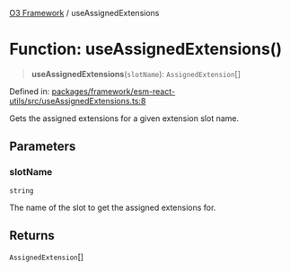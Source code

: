 [O3 Framework](../API.md) / useAssignedExtensions

# Function: useAssignedExtensions()

> **useAssignedExtensions**(`slotName`): `AssignedExtension`[]

Defined in: [packages/framework/esm-react-utils/src/useAssignedExtensions.ts:8](https://github.com/its-kios09/openmrs-esm-core/blob/main/packages/framework/esm-react-utils/src/useAssignedExtensions.ts#L8)

Gets the assigned extensions for a given extension slot name.

## Parameters

### slotName

`string`

The name of the slot to get the assigned extensions for.

## Returns

`AssignedExtension`[]
